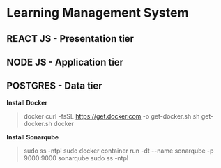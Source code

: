 # Learning Management System

## REACT JS - Presentation tier
## NODE JS - Application tier
## POSTGRES - Data tier

**Install Docker**
> docker
> curl -fsSL https://get.docker.com -o get-docker.sh
> sh get-docker.sh
> docker
 
**Install Sonarqube**
> sudo ss -ntpl
> sudo docker container run -dt --name sonarqube -p 9000:9000 sonarqube
> sudo ss -ntpl
